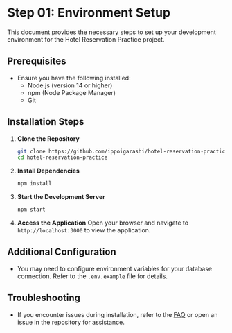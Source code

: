 # Step 01: Environment Setup

This document provides the necessary steps to set up your development environment for the Hotel Reservation Practice project.

## Prerequisites
- Ensure you have the following installed:
  - Node.js (version 14 or higher)
  - npm (Node Package Manager)
  - Git

## Installation Steps
1. **Clone the Repository**
   ```bash
   git clone https://github.com/ippoigarashi/hotel-reservation-practice.git
   cd hotel-reservation-practice
   ```

2. **Install Dependencies**
   ```bash
   npm install
   ```

3. **Start the Development Server**
   ```bash
   npm start
   ```

4. **Access the Application**
   Open your browser and navigate to `http://localhost:3000` to view the application.

## Additional Configuration
- You may need to configure environment variables for your database connection. Refer to the `.env.example` file for details.

## Troubleshooting
- If you encounter issues during installation, refer to the [FAQ](link-to-faq) or open an issue in the repository for assistance.